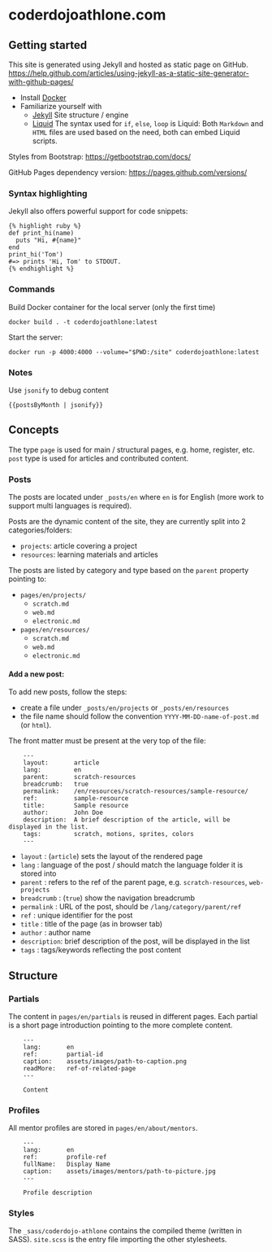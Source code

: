 # coderdojoathlone.com

## Getting started

This site is generated using Jekyll and hosted as static page on GitHub.
https://help.github.com/articles/using-jekyll-as-a-static-site-generator-with-github-pages/

- Install [Docker](https://www.docker.com/)
- Familiarize yourself with
  - [Jekyll](https://jekyllrb.com/docs/)
  Site structure / engine
  - [Liquid](https://shopify.github.io/liquid/basics/introduction/)
  The syntax used for `if`, `else`, `loop` is Liquid:
  Both `Markdown` and `HTML` files are used based on the need, both can embed Liquid scripts.

Styles from Bootstrap:
https://getbootstrap.com/docs/

GitHub Pages dependency version:
https://pages.github.com/versions/

### Syntax highlighting

Jekyll also offers powerful support for code snippets:

```
{% highlight ruby %}
def print_hi(name)
  puts "Hi, #{name}"
end
print_hi('Tom')
#=> prints 'Hi, Tom' to STDOUT.
{% endhighlight %}
```

### Commands

Build Docker container for the local server (only the first time)

```shell
docker build . -t coderdojoathlone:latest
```

Start the server:
```shell
docker run -p 4000:4000 --volume="$PWD:/site" coderdojoathlone:latest
```

### Notes

Use `jsonify` to debug content

```
{{postsByMonth | jsonify}}
```


## Concepts

The type `page` is used for main / structural pages, e.g. home, register, etc.
`post` type is used for articles and contributed content.

### Posts

The posts are located under `_posts/en` where `en` is for English (more work to support multi languages is required).

Posts are the dynamic content of the site, they are currently split into 2 categories/folders:
- `projects`:    article covering a project
- `resources`:  learning materials and articles

The posts are listed by category and type based on the `parent` property pointing to:

- `pages/en/projects/`
  - `scratch.md`
  - `web.md`
  - `electronic.md`
- `pages/en/resources/`
  - `scratch.md`
  - `web.md`
  - `electronic.md`

#### Add a new post:

To add new posts, follow the steps:

- create a file under `_posts/en/projects` or `_posts/en/resources`
- the file name should follow the convention `YYYY-MM-DD-name-of-post.md` (or `html`).

The front matter must be present at the very top of the file:

```
    ---
    layout:       article
    lang:         en
    parent:       scratch-resources
    breadcrumb:   true
    permalink:    /en/resources/scratch-resources/sample-resource/
    ref:          sample-resource
    title:        Sample resource
    author:       John Doe
    description:  A brief description of the article, will be displayed in the list.
    tags:         scratch, motions, sprites, colors
    ---
```

- `layout`     : (`article`) sets the layout of the rendered page
- `lang`       : language of the post / should match the language folder it is stored into
- `parent`     : refers to the ref of the parent page, e.g. `scratch-resources`, `web-projects`
- `breadcrumb` : (`true`) show the navigation breadcrumb
- `permalink`  : URL of the post, should be `/lang/category/parent/ref`
- `ref`        : unique identifier for the post
- `title`      : title of the page (as in browser tab)
- `author`     : author name
- `description`: brief description of the post, will be displayed in the list
- `tags`       : tags/keywords reflecting the post content


## Structure

### Partials

The content in `pages/en/partials` is reused in different pages.
Each partial is a short page introduction pointing to the more complete content.

```text
    ---
    lang:       en
    ref:        partial-id
    caption:    assets/images/path-to-caption.png
    readMore:   ref-of-related-page
    ---

    Content
```

### Profiles

All mentor profiles are stored in `pages/en/about/mentors`.

```text
    ---
    lang:       en
    ref:        profile-ref
    fullName:   Display Name
    caption:    assets/images/mentors/path-to-picture.jpg
    ---

    Profile description
```

### Styles

The `_sass/coderdojo-athlone` contains the compiled theme (written in SASS).
`site.scss` is the entry file importing the other stylesheets.
